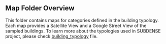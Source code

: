 ## Map Folder Overview

This folder contains maps for categories defined in the building typology. Each map provides a Satellite View and a Google Street View of the sampled buildings. To learn more about the typologies used in SUBDENSE project, please check [building_typology](Building_Typology.md) file.
